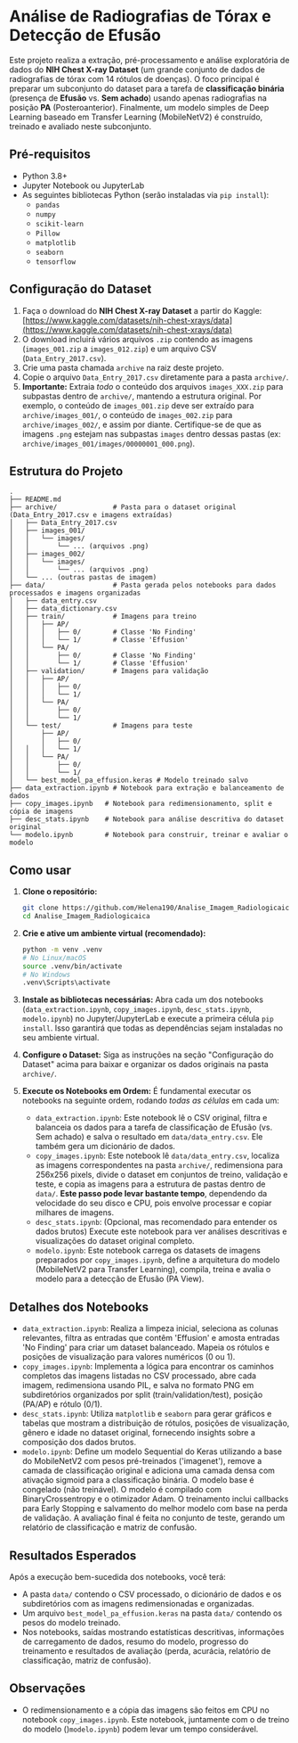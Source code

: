 # Análise de Radiografias de Tórax e Detecção de Efusão

Este projeto realiza a extração, pré-processamento e análise exploratória de dados do **NIH Chest X-ray Dataset** (um grande conjunto de dados de radiografias de tórax com 14 rótulos de doenças). O foco principal é preparar um subconjunto do dataset para a tarefa de **classificação binária** (presença de **Efusão** vs. **Sem achado**) usando apenas radiografias na posição **PA** (Posteroanterior). Finalmente, um modelo simples de Deep Learning baseado em Transfer Learning (MobileNetV2) é construído, treinado e avaliado neste subconjunto.

## Pré-requisitos

*   Python 3.8+
*   Jupyter Notebook ou JupyterLab
*   As seguintes bibliotecas Python (serão instaladas via `pip install`):
    *   `pandas`
    *   `numpy`
    *   `scikit-learn`
    *   `Pillow`
    *   `matplotlib`
    *   `seaborn`
    *   `tensorflow`

## Configuração do Dataset

1.  Faça o download do **NIH Chest X-ray Dataset** a partir do Kaggle: [https://www.kaggle.com/datasets/nih-chest-xrays/data](https://www.kaggle.com/datasets/nih-chest-xrays/data)
2.  O download incluirá vários arquivos `.zip` contendo as imagens (`images_001.zip` a `images_012.zip`) e um arquivo CSV (`Data_Entry_2017.csv`).
3.  Crie uma pasta chamada `archive` na raiz deste projeto.
4.  Copie o arquivo `Data_Entry_2017.csv` diretamente para a pasta `archive/`.
5.  **Importante:** Extraia *todo* o conteúdo dos arquivos `images_XXX.zip` para subpastas dentro de `archive/`, mantendo a estrutura original. Por exemplo, o conteúdo de `images_001.zip` deve ser extraído para `archive/images_001/`, o conteúdo de `images_002.zip` para `archive/images_002/`, e assim por diante. Certifique-se de que as imagens `.png` estejam nas subpastas `images` dentro dessas pastas (ex: `archive/images_001/images/00000001_000.png`).

## Estrutura do Projeto

```
.
├── README.md
├── archive/              # Pasta para o dataset original (Data_Entry_2017.csv e imagens extraídas)
│   ├── Data_Entry_2017.csv
│   ├── images_001/
│   │   └── images/
│   │       └── ... (arquivos .png)
│   ├── images_002/
│   │   └── images/
│   │       └── ... (arquivos .png)
│   └── ... (outras pastas de imagem)
├── data/                 # Pasta gerada pelos notebooks para dados processados e imagens organizadas
│   ├── data_entry.csv
│   ├── data_dictionary.csv
│   ├── train/            # Imagens para treino
│   │   ├── AP/
│   │   │   ├── 0/        # Classe 'No Finding'
│   │   │   └── 1/        # Classe 'Effusion'
│   │   └── PA/
│   │       ├── 0/        # Classe 'No Finding'
│   │       └── 1/        # Classe 'Effusion'
│   ├── validation/       # Imagens para validação
│   │   ├── AP/
│   │   │   ├── 0/
│   │   │   └── 1/
│   │   └── PA/
│   │       ├── 0/
│   │       └── 1/
│   └── test/             # Imagens para teste
│       ├── AP/
│       │   ├── 0/
│   │   │   └── 1/
│   │   └── PA/
│   │       ├── 0/
│   │       └── 1/
│   └── best_model_pa_effusion.keras # Modelo treinado salvo
├── data_extraction.ipynb # Notebook para extração e balanceamento de dados
├── copy_images.ipynb   # Notebook para redimensionamento, split e cópia de imagens
├── desc_stats.ipynb    # Notebook para análise descritiva do dataset original
└── modelo.ipynb        # Notebook para construir, treinar e avaliar o modelo
```

## Como usar

1.  **Clone o repositório:**
    ```bash
    git clone https://github.com/Helena190/Analise_Imagem_Radiologicaica
    cd Analise_Imagem_Radiologicaica
    ```

2.  **Crie e ative um ambiente virtual (recomendado):**
    ```bash
    python -m venv .venv
    # No Linux/macOS
    source .venv/bin/activate
    # No Windows
    .venv\Scripts\activate
    ```

3.  **Instale as bibliotecas necessárias:**
    Abra cada um dos notebooks (`data_extraction.ipynb`, `copy_images.ipynb`, `desc_stats.ipynb`, `modelo.ipynb`) no Jupyter/JupyterLab e execute a primeira célula `pip install`. Isso garantirá que todas as dependências sejam instaladas no seu ambiente virtual.

4.  **Configure o Dataset:** Siga as instruções na seção "Configuração do Dataset" acima para baixar e organizar os dados originais na pasta `archive/`.

5.  **Execute os Notebooks em Ordem:** É fundamental executar os notebooks na seguinte ordem, rodando *todas as células* em cada um:

    *   `data_extraction.ipynb`: Este notebook lê o CSV original, filtra e balanceia os dados para a tarefa de classificação de Efusão (vs. Sem achado) e salva o resultado em `data/data_entry.csv`. Ele também gera um dicionário de dados.
    *   `copy_images.ipynb`: Este notebook lê `data/data_entry.csv`, localiza as imagens correspondentes na pasta `archive/`, redimensiona para 256x256 pixels, divide o dataset em conjuntos de treino, validação e teste, e copia as imagens para a estrutura de pastas dentro de `data/`. **Este passo pode levar bastante tempo**, dependendo da velocidade do seu disco e CPU, pois envolve processar e copiar milhares de imagens.
    *   `desc_stats.ipynb`: (Opcional, mas recomendado para entender os dados brutos) Execute este notebook para ver análises descritivas e visualizações do dataset original completo.
    *   `modelo.ipynb`: Este notebook carrega os datasets de imagens preparados por `copy_images.ipynb`, define a arquitetura do modelo (MobileNetV2 para Transfer Learning), compila, treina e avalia o modelo para a detecção de Efusão (PA View).

## Detalhes dos Notebooks

*   `data_extraction.ipynb`: Realiza a limpeza inicial, seleciona as colunas relevantes, filtra as entradas que contêm 'Effusion' e amosta entradas 'No Finding' para criar um dataset balanceado. Mapeia os rótulos e posições de visualização para valores numéricos (0 ou 1).
*   `copy_images.ipynb`: Implementa a lógica para encontrar os caminhos completos das imagens listadas no CSV processado, abre cada imagem, redimensiona usando PIL, e salva no formato PNG em subdiretórios organizados por split (train/validation/test), posição (PA/AP) e rótulo (0/1).
*   `desc_stats.ipynb`: Utiliza `matplotlib` e `seaborn` para gerar gráficos e tabelas que mostram a distribuição de rótulos, posições de visualização, gênero e idade no dataset original, fornecendo insights sobre a composição dos dados brutos.
*   `modelo.ipynb`: Define um modelo Sequential do Keras utilizando a base do MobileNetV2 com pesos pré-treinados ('imagenet'), remove a camada de classificação original e adiciona uma camada densa com ativação sigmoid para a classificação binária. O modelo base é congelado (não treinável). O modelo é compilado com BinaryCrossentropy e o otimizador Adam. O treinamento inclui callbacks para Early Stopping e salvamento do melhor modelo com base na perda de validação. A avaliação final é feita no conjunto de teste, gerando um relatório de classificação e matriz de confusão.

## Resultados Esperados

Após a execução bem-sucedida dos notebooks, você terá:

*   A pasta `data/` contendo o CSV processado, o dicionário de dados e os subdiretórios com as imagens redimensionadas e organizadas.
*   Um arquivo `best_model_pa_effusion.keras` na pasta `data/` contendo os pesos do modelo treinado.
*   Nos notebooks, saídas mostrando estatísticas descritivas, informações de carregamento de dados, resumo do modelo, progresso do treinamento e resultados de avaliação (perda, acurácia, relatório de classificação, matriz de confusão).

## Observações

*   O redimensionamento e a cópia das imagens são feitos em CPU no notebook `copy_images.ipynb`.  Este notebook, juntamente com o de treino do modelo ()`modelo.ipynb`) podem levar um tempo considerável.

